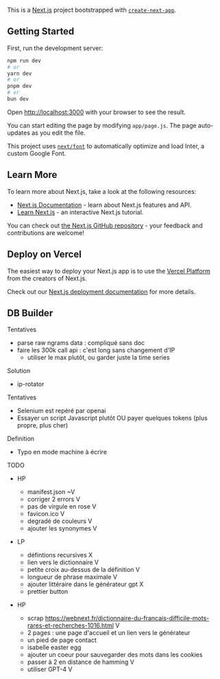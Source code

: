 This is a [Next.js](https://nextjs.org/) project bootstrapped with [`create-next-app`](https://github.com/vercel/next.js/tree/canary/packages/create-next-app).

## Getting Started

First, run the development server:

```bash
npm run dev
# or
yarn dev
# or
pnpm dev
# or
bun dev
```

Open [http://localhost:3000](http://localhost:3000) with your browser to see the result.

You can start editing the page by modifying `app/page.js`. The page auto-updates as you edit the file.

This project uses [`next/font`](https://nextjs.org/docs/basic-features/font-optimization) to automatically optimize and load Inter, a custom Google Font.

## Learn More

To learn more about Next.js, take a look at the following resources:

- [Next.js Documentation](https://nextjs.org/docs) - learn about Next.js features and API.
- [Learn Next.js](https://nextjs.org/learn) - an interactive Next.js tutorial.

You can check out [the Next.js GitHub repository](https://github.com/vercel/next.js/) - your feedback and contributions are welcome!

## Deploy on Vercel

The easiest way to deploy your Next.js app is to use the [Vercel Platform](https://vercel.com/new?utm_medium=default-template&filter=next.js&utm_source=create-next-app&utm_campaign=create-next-app-readme) from the creators of Next.js.

Check out our [Next.js deployment documentation](https://nextjs.org/docs/deployment) for more details.

## DB Builder
Tentatives 
- parse raw ngrams data : compliqué sans doc
- faire les 300k call api : c'est long sans changement d'IP
    - utiliser le max plutôt, ou garder juste la time series

Solution
- ip-rotator

Tentatives
- Selenium est repéré par openai
- Essayer un script Javascript plutôt OU payer quelques tokens (plus propre, plus cher)

Definition
- Typo en mode machine à écrire

TODO
- HP
    - manifest.json ~V
    - corriger 2 errors V
    - pas de virgule en rose V
    - favicon.ico V
    - degradé de couleurs V
    - ajouter les synonymes V
- LP
    - défintions recursives X
    - lien vers le dictionnaire V
    - petite croix au-dessus de la définition V
    - longueur de phrase maximale V
    - ajouter littéraire dans le générateur gpt X
    - prettier button

- HP
    - scrap https://webnext.fr/dictionnaire-du-francais-difficile-mots-rares-et-recherches-1016.html V
    - 2 pages : une page d'accueil et un lien vers le générateur
    - un pied de page contact
    - isabelle easter egg
    - ajouter un coeur pour sauvegarder des mots dans les cookies
    - passer à 2 en distance de hamming V
    - utiliser GPT-4 V
